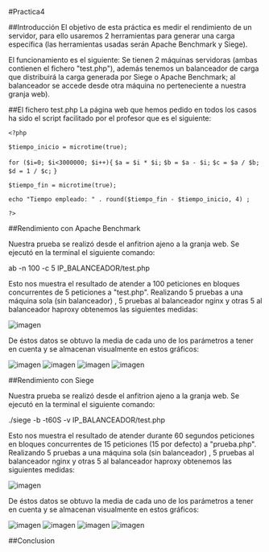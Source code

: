 #Practica4


##Introducción
El objetivo de esta práctica es medir el rendimiento de un servidor, para ello usaremos 2 herramientas para generar una
carga específica (las herramientas usadas serán Apache Benchmark y Siege).

El funcionamiento es el siguiente: Se tienen 2 máquinas servidoras (ambas contienen el fichero "test.php"), además tenemos un balanceador de carga que distribuirá la carga generada por Siege o Apache
Benchmark; al balanceador se accede desde otra máquina no perteneciente a nuestra granja web).

##El fichero test.php
La página web que hemos pedido en todos los casos ha sido el script facilitado por el profesor que es el siguiente:


`<?php`

`$tiempo_inicio = microtime(true);`

`for ($i=0; $i<3000000; $i++){`
`$a = $i * $i;`
`$b = $a ‐ $i;`
`$c = $a / $b;`
`$d = 1 / $c;`
`}`

`$tiempo_fin = microtime(true);`

`echo "Tiempo empleado: " . round($tiempo_fin ‐ $tiempo_inicio, 4) ;`

`?>`


##Rendimiento con Apache Benchmark

Nuestra prueba se realizó desde el anfitrion ajeno a la granja web. Se ejecutó en la terminal el siguiente comando:

ab -n 100 -c 5 IP_BALANCEADOR/test.php

Esto nos muestra el resultado de atender a 100 peticiones en bloques concurrentes de 5 peticiones a "test.php".
Realizando 5 pruebas a una máquina sola (sin balanceador) , 5 pruebas al balanceador nginx y otras 5 al balanceador haproxy obtenemos las siguientes medidas:
 
![imagen](https://github.com/ninnyg/SWAP2016/blob/master/practicas/Practica4/excel1.png)

De éstos datos se obtuvo la media de cada uno de los parámetros a tener en cuenta y se almacenan visualmente en estos gráficos:

![imagen](https://github.com/ninnyg/SWAP2016/blob/master/practicas/Practica4/tkft.png)
![imagen](https://github.com/ninnyg/SWAP2016/blob/master/practicas/Practica4/fr.png)
![imagen](https://github.com/ninnyg/SWAP2016/blob/master/practicas/Practica4/rps.png)
![imagen](https://github.com/ninnyg/SWAP2016/blob/master/practicas/Practica4/tpr.png)



##Rendimiento con Siege

Nuestra prueba se realizó desde el anfitrion ajeno a la granja web. Se ejecutó en la terminal el siguiente comando:

./siege -b -t60S -v IP_BALANCEADOR/test.php

Esto nos muestra el resultado de atender durante 60 segundos peticiones en bloques concurrentes de 15 peticiones (15 por defecto) a "prueba.php".
Realizando 5 pruebas a una máquina sola (sin balanceador) , 5 pruebas al balanceador nginx y otras 5 al balanceador haproxy obtenemos las siguientes medidas:

![imagen](https://github.com/ninnyg/SWAP2016/blob/master/practicas/Practica4/excel2.png)

De éstos datos se obtuvo la media de cada uno de los parámetros a tener en cuenta y se almacenan visualmente en estos
gráficos:

![imagen](https://github.com/ninnyg/SWAP2016/blob/master/practicas/Practica4/av.png)
![imagen](https://github.com/ninnyg/SWAP2016/blob/master/practicas/Practica4/ep.png)
![imagen](https://github.com/ninnyg/SWAP2016/blob/master/practicas/Practica4/rp.png)
![imagen](https://github.com/ninnyg/SWAP2016/blob/master/practicas/Practica4/tr.png)


##Conclusion

